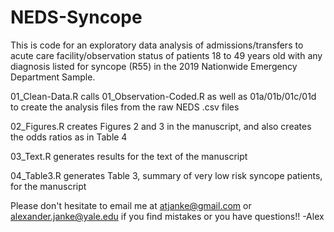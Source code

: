 # NEDS-Syncope
This is code for an exploratory data analysis of admissions/transfers to acute care facility/observation status of patients 18 to 49 years old with any diagnosis listed for syncope (R55) in the 2019 Nationwide Emergency Department Sample.

01_Clean-Data.R calls 01_Observation-Coded.R as well as 01a/01b/01c/01d to create the analysis files from the raw NEDS .csv files

02_Figures.R creates Figures 2 and 3 in the manuscript, and also creates the odds ratios as in Table 4

03_Text.R generates results for the text of the manuscript

04_Table3.R generates Table 3, summary of very low risk syncope patients, for the manuscript

Please don't hesitate to email me at atjanke@gmail.com or alexander.janke@yale.edu if you find mistakes or you have questions!!
-Alex
